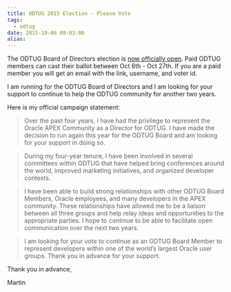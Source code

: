 ```yaml
---
title: ODTUG 2015 Election - Please Vote
tags:
  - odtug
date: 2015-10-06 09:03:00
alias:
---
```


The ODTUG Board of Directors election is [now officially open](http://www.odtug.com/page/2016-nominees). Paid ODTUG members can cast their ballot between Oct 6th - Oct 27th. If you are a paid member you will get an email with the link, username, and voter id.

I am running for the ODTUG Board of Directors and I am looking for your support to continue to help the ODTUG community for another two years.

Here is my official campaign statement:

> Over the past four years, I have had the privilege to represent the Oracle APEX Community as a Director for ODTUG. I have made the decision to run again this year for the ODTUG Board and am looking for your support in doing so.

> During my four-year tenure, I have been involved in several committees within ODTUG that have helped bring conferences around the world, improved marketing initiatives, and organized developer contests.

> I have been able to build strong relationships with other ODTUG Board Members, Oracle employees, and many developers in the APEX community. These relationships have allowed me to be a liaison between all three groups and help relay ideas and opportunities to the appropriate parties. I hope to continue to be able to facilitate open communication over the next two years.

> I am looking for your vote to continue as an ODTUG Board Member to represent developers within one of the world’s largest Oracle user groups. Thank you in advance for your support.

Thank you in advance,

Martin
